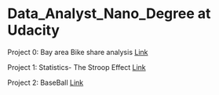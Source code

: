 # Data_Analyst_Nano_Degree at Udacity

Project 0: Bay area Bike share analysis [Link](https://github.com/vemulamanoharr/Data_Analyst_Nano_Degree/blob/master/P0-Bay_Area_Bike_Share_Analysis/dandp0-bikeshareanalysis/Bay_Area_Bike_Share_Analysis.ipynb)

Project 1: Statistics- The Stroop Effect [Link](https://github.com/vemulamanoharr/Data_Analyst_Nano_Degree/blob/master/P1-The_Stroop_Effect/Project%201.ipynb)

Project 2: BaseBall [Link](https://github.com/vemulamanoharr/Data_Analyst_Nano_Degree/blob/master/P2-Base_Ball_Data_Analysis/Base_Ball_Data_Analysis.ipynb)
